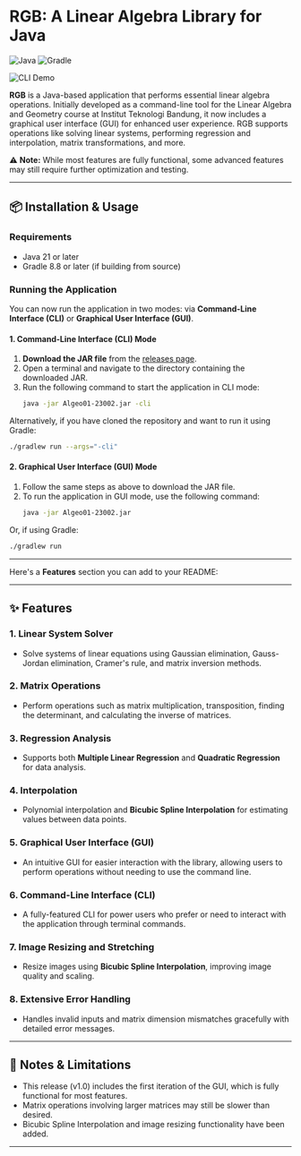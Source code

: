 # RGB: A Linear Algebra Library for Java
![Java](https://img.shields.io/badge/java-%23ED8B00.svg?style=for-the-badge&logo=openjdk&logoColor=white) ![Gradle](https://img.shields.io/badge/Gradle-02303A.svg?style=for-the-badge&logo=Gradle&logoColor=white)

![CLI Demo](https://i.ibb.co.com/Js6vQjw/Command-Prompt-2024-10-21-06-56-28.gif)

**RGB** is a Java-based application that performs essential linear algebra operations. Initially developed as a command-line tool for the Linear Algebra and Geometry course at Institut Teknologi Bandung, it now includes a graphical user interface (GUI) for enhanced user experience. RGB supports operations like solving linear systems, performing regression and interpolation, matrix transformations, and more.

⚠️ **Note:** While most features are fully functional, some advanced features may still require further optimization and testing.

---

## 📦 Installation & Usage

### Requirements
- Java 21 or later
- Gradle 8.8 or later (if building from source)

### Running the Application

You can now run the application in two modes: via **Command-Line Interface (CLI)** or **Graphical User Interface (GUI)**.

#### **1. Command-Line Interface (CLI) Mode**
1. **Download the JAR file** from the [releases page](https://github.com/l0stplains/Algeo01-23002/releases/download/v1/Algeo01-23002.jar).
2. Open a terminal and navigate to the directory containing the downloaded JAR.
3. Run the following command to start the application in CLI mode:
   ```bash
   java -jar Algeo01-23002.jar -cli
   ```

Alternatively, if you have cloned the repository and want to run it using Gradle:
   ```bash
   ./gradlew run --args="-cli"
   ```

#### **2. Graphical User Interface (GUI) Mode**
1. Follow the same steps as above to download the JAR file.
2. To run the application in GUI mode, use the following command:
   ```bash
   java -jar Algeo01-23002.jar
   ```

Or, if using Gradle:
   ```bash
   ./gradlew run
   ```

---

Here's a **Features** section you can add to your README:

---

## ✨ Features

### 1. **Linear System Solver**
   - Solve systems of linear equations using Gaussian elimination, Gauss-Jordan elimination, Cramer's rule, and matrix inversion methods.

### 2. **Matrix Operations**
   - Perform operations such as matrix multiplication, transposition, finding the determinant, and calculating the inverse of matrices.

### 3. **Regression Analysis**
   - Supports both **Multiple Linear Regression** and **Quadratic Regression** for data analysis.

### 4. **Interpolation**
   - Polynomial interpolation and **Bicubic Spline Interpolation** for estimating values between data points.

### 5. **Graphical User Interface (GUI)**
   - An intuitive GUI for easier interaction with the library, allowing users to perform operations without needing to use the command line.

### 6. **Command-Line Interface (CLI)**
   - A fully-featured CLI for power users who prefer or need to interact with the application through terminal commands.

### 7. **Image Resizing and Stretching**
   - Resize images using **Bicubic Spline Interpolation**, improving image quality and scaling.

### 8. **Extensive Error Handling**
   - Handles invalid inputs and matrix dimension mismatches gracefully with detailed error messages.

---


## 📝 Notes & Limitations
- This release (v1.0) includes the first iteration of the GUI, which is fully functional for most features.
- Matrix operations involving larger matrices may still be slower than desired.
- Bicubic Spline Interpolation and image resizing functionality have been added.
  
---

